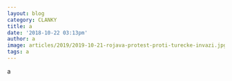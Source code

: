 ```yaml
---
layout: blog
category: CLANKY
title: a
date: '2018-10-22 03:13pm'
author: a
image: articles/2019/2019-10-21-rojava-protest-proti-turecke-invazi.jpg
tags: a
---
```

a
